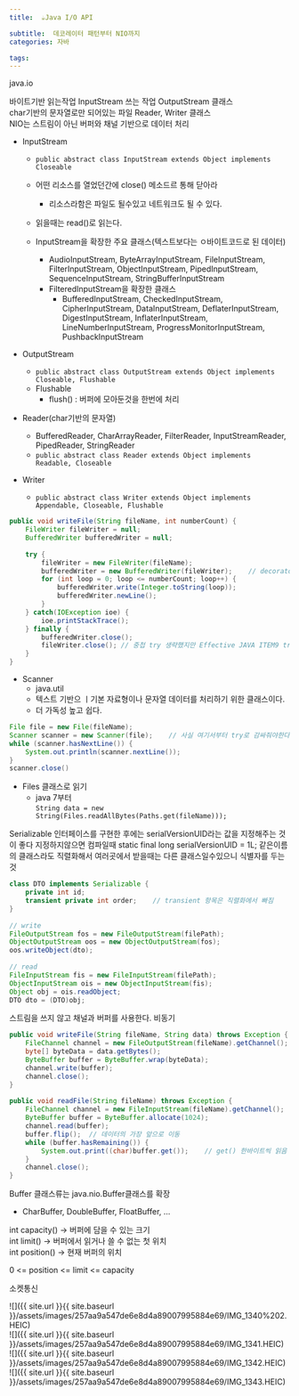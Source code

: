 ```yaml
---
title:  ☕️Java I/O API

subtitle:  데코레이터 패턴부터 NIO까지
categories: 자바

tags: 
---
```


  
java.io  
  
바이트기반 읽는작업 InputStream 쓰는 작업 OutputStream 클래스  
char기반의 문자열로만 되어있는 파일 Reader, Writer 클래스  
NIO는 스트림이 아닌 버퍼와 채널 기반으로 데이터 처리  
  
  
- InputStream  
	- `public abstract class InputStream extends Object implements Closeable`  
	- 어떤 리소스를 열었던간에 close() 메소드르 통해 닫아라  
		- 리소스라함은 파일도 될수있고 네트워크도 될 수 있다.  
	- 읽을때는 read()로 읽는다.  
	  
	- InputStream을 확장한 주요 클래스(텍스트보다는 ㅇ바이트코드로 된 데이터)  
		- AudioInputStream, ByteArrayInputStream, FileInputStream, FilterInputStream, ObjectInputStream, PipedInputStream, SequenceInputStream, StringBufferInputStream  
		- FilteredInputStream을 확장한 클래스  
			- BufferedInputStream, CheckedInputStream, CipherInputStream, DataInputStream, DeflaterInputStream, DigestInputStream, InflaterInputStream, LineNumberInputStream, ProgressMonitorInputStream, PushbackInputStream  
  
- OutputStream  
	- `public abstract class OutputStream extends Object implements Closeable, Flushable`  
	- Flushable  
		- flush() : 버퍼에 모아둔것을 한번에 처리  
  
  
  
- Reader(char기반의 문자열)  
	- BufferedReader, CharArrayReader, FilterReader, InputStreamReader, PipedReader, StringReader  
	- `public abstract class Reader extends Object implements Readable, Closeable`  
	  
- Writer  
	- `public abstract class Writer extends Object implements Appendable, Closeable, Flushable`  
  
  
```java  
public void writeFile(String fileName, int numberCount) {  
	FileWriter fileWriter = null;  
	BufferedWriter bufferedWriter = null;  
  
	try {  
		fileWriter = new FileWriter(fileName);  
		bufferedWriter = new BufferedWriter(fileWriter);	// decorator 패턴  
		for (int loop = 0; loop <= numberCount; loop++) {  
			bufferedWriter.write(Integer.toString(loop));  
			bufferedWriter.newLine();  
		}  
	} catch(IOException ioe) {  
		ioe.printStackTrace();  
	} finally {  
		bufferedWriter.close();  
		fileWriter.close();	// 중첩 try 생략했지만 Effective JAVA ITEM9 try-with-resource 사용  
	}  
}  
```  
  
  
- Scanner  
	- java.util  
	- 텍스트 기반으 ㅣ기본 자료형이나 문자열 데이터를 처리하기 위한 클래스이다.  
	- 더 가독성 높고 쉽다.  
  
```java  
File file = new File(fileName);  
Scanner scanner = new Scanner(file);	// 사실 여기서부터 try로 감싸줘야한다.  
while (scanner.hasNextLine()) {  
	System.out.println(scanner.nextLine());  
}  
scanner.close()  
```  
  
  
- Files 클래스로 읽기  
	- java 7부터  
`String data = new String(Files.readAllBytes(Paths.get(fileName)));`  
  
  
  
  
  
<Serializer>  
Serializable 인터페이스를 구현한 후에는 serialVersionUID라는 값을 지정해주는 것이 좋다  
지정하지않으면 컴파일때 static final long serialVersionUID = 1L;  
같은이름의 클래스라도 직렬화해서 여러곳에서 받을때는 다른 클래스일수있으니 식별자를 두는것  
  
```java  
class DTO implements Serializable {  
	private int id;  
	transient private int order;	// transient 항목은 직렬화에서 빠짐  
}  
  
// write  
FileOutputStream fos = new FileOutputStream(filePath);  
ObjectOutputStream oos = new ObjectOutputStream(fos);  
oos.writeObject(dto);  
  
// read  
FileInputStream fis = new FileInputStream(filePath);  
ObjectInputStream ois = new ObjectInputStream(fis);  
Object obj = ois.readObject;  
DTO dto = (DTO)obj;  
```  
  
  
  
<NIO>  
스트림을 쓰지 않고 채널과 버퍼를 사용한다. 비동기  
  
```java  
public void writeFile(String fileName, String data) throws Exception {  
	FileChannel channel = new FileOutputStream(fileName).getChannel();	// 스트림에서 채널  
	byte[] byteData = data.getBytes();  
	ByteBuffer buffer = ByteBuffer.wrap(byteData);  
	channel.write(buffer);  
	channel.close();  
}  
  
public void readFile(String fileName) throws Exception {  
	FileChannel channel = new FileInputStream(fileName).getChannel();	//스트림에서 채널  
	ByteBuffer buffer = ByteBuffer.allocate(1024);  
	channel.read(buffer);  
	buffer.flip();	// 데이터의 가장 앞으로 이동  
	while (buffer.hasRemaining()) {  
		System.out.print((char)buffer.get());	 // get() 한바이트씩 읽음  
	}  
	channel.close();  
}  
```  
  
Buffer 클래스류는 java.nio.Buffer클래스를 확장  
- CharBuffer, DoubleBuffer, FloatBuffer, …  
  
int capacity() -> 버퍼에 담을 수 있는 크기  
int limit() -> 버퍼에서 읽거나 쓸 수 없는 첫 위치  
int position() -> 현재 버퍼의 위치  
  
0 <= position <= limit <= capacity  
  
  
소켓통신  
  
![]({{ site.url }}{{ site.baseurl }}/assets/images/257aa9a547de6e8d4a89007995884e69/IMG_1340%202.HEIC)  
![]({{ site.url }}{{ site.baseurl }}/assets/images/257aa9a547de6e8d4a89007995884e69/IMG_1341.HEIC)  
![]({{ site.url }}{{ site.baseurl }}/assets/images/257aa9a547de6e8d4a89007995884e69/IMG_1342.HEIC)  
![]({{ site.url }}{{ site.baseurl }}/assets/images/257aa9a547de6e8d4a89007995884e69/IMG_1343.HEIC)  
